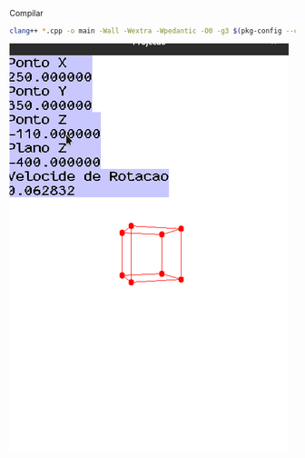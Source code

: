 Compilar
```bash
clang++ *.cpp -o main -Wall -Wextra -Wpedantic -O0 -g3 $(pkg-config --cflags --libs sdl2) -lSDL2_ttf
```

![](https://github.com/JGSVb/Cubo-bonito/blob/main/video.gif)
